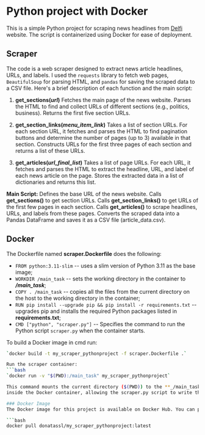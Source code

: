# Python project with Docker

This is a simple Python project for scraping news headlines from [Delfi](www.delfi.lt/en) website. 
The script is containerized using Docker for ease of deployment.

## Scraper
The code is a web scraper designed to extract news article headlines, URLs, and labels. 
I used the `requests` library to fetch web pages, `BeautifulSoup` for parsing HTML, and `pandas` for 
saving the scraped data to a CSV file. Here's a brief description of each function and the main script:

1. **get_sections(_url_)**
   Fetches the main page of the news website.
   Parses the HTML to find and collect URLs of different sections (e.g., politics, business).
   Returns the first five section URLs.

2. **get_section_links(_menu_item_link_)**
   Takes a list of section URLs.
   For each section URL, it fetches and parses the HTML to find pagination buttons and determine the number of pages (up to 3) available in that section.
   Constructs URLs for the first three pages of each section and returns a list of these URLs.

3. **get_articles(_url_final_list_)**
   Takes a list of page URLs.
   For each URL, it fetches and parses the HTML to extract the headline, URL, and label of each news article on the page.
   Stores the extracted data in a list of dictionaries and returns this list.

**Main Script:**
  Defines the base URL of the news website.
  Calls **get_sections()** to get section URLs.
  Calls **get_section_links()** to get URLs of the first few pages in each section.
  Calls **get_articles()** to scrape headlines, URLs, and labels from these pages.
  Converts the scraped data into a Pandas DataFrame and saves it as a CSV file (article_data.csv).

## Docker
The Dockerfile named **scraper.Dockerfile** does the following:
* `FROM python:3.11-slim` -- uses a slim version of Python 3.11 as the base image;
* `WORKDIR /main_task` -- sets the working directory in the container to **_/main_task_**;
* `COPY . /main_task` -- copies all the files from the current directory on the host to the working directory in the container;
* `RUN pip install --upgrade pip && pip install -r requirements.txt` -- upgrades pip and installs the required Python packages listed in **requirements.txt**;
* `CMD ["python", "scraper.py"]` -- Specifies the command to run the Python script `scraper.py` when the container starts.

To build a Docker image in cmd run: 
```bash
`docker build -t my_scraper_pythonproject -f scraper.Dockerfile .`

Run the scraper container:
```bash
`docker run -v "$(PWD):/main_task" my_scraper_pythonproject` 

This command mounts the current directory ($(PWD)) to the **_/main_task_** directory
inside the Docker container, allowing the scraper.py script to write the **article_data.csv** file to local file system.

### Docker Image
The Docker image for this project is available on Docker Hub. You can pull the image using the following command:

```bash
docker pull donatassl/my_scraper_pythonproject:latest
